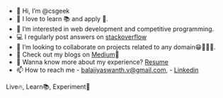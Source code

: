 - 👋 Hi, I’m @csgeek
- 👀 I love to learn 📚 and apply 🚀.
- 🌱 I’m interested in web development and competitive programming.
- 💻 I regularly post answers on [stackoverflow](https://stackoverflow.com/users/12291279/csgeek)
- 💞️ I’m looking to collaborate on projects related to any domain😁🤹🏻‍♀️.
- 📝 Check out my blogs on [Medium](https://medium.com/@balajiyaswanth.v)🤗
- 💼 Wanna know more about my experience? [Resume](https://drive.google.com/file/d/1E1J7EgsGTulVPtO-oSJ71Ld2Dl72huSD/view?usp=share_link)
- 📫 How to reach me - balajiyaswanth.v@gmail.com, - [Linkedin](https://in.linkedin.com/in/balaji-yaswanth)

Live🔥, Learn📚, Experiment🧪
<!---
Yaswanth820/Yaswanth820 is a ✨ special ✨ repository because its `README.md` (this file) appears on your GitHub profile.
You can click the Preview link to take a look at your changes.
--->

